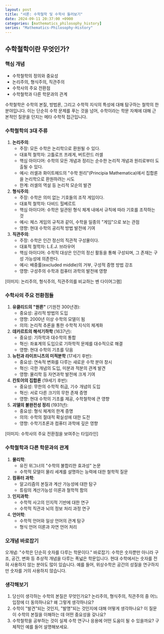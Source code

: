 ```yaml
---
layout: post
title: "서론: 수학철학 및 수학사 둘러보기"
date: 2024-09-11 20:37:00 +0900
categories: [mathematics_philosophy_history]
series: "Mathematics-Philosophy-History"
---
```


## 수학철학이란 무엇인가?

### **핵심 개념**
- 수학철학의 정의와 중요성
- 논리주의, 형식주의, 직관주의
- 수학사의 주요 전환점
- 수학철학과 다른 학문과의 관계

수학철학은 수학의 본질, 방법론, 그리고 수학적 지식의 특성에 대해 탐구하는 철학의 한 분야입니다. 이는 단순히 수학 문제를 푸는 것을 넘어, 수학이라는 학문 자체에 대해 근본적인 질문을 던지는 메타 수학적 접근입니다.

### **수학철학의 3대 주류**

1. **논리주의**:
    - 주장: 모든 수학은 논리학으로 환원될 수 있다.
    - 대표적 철학자: 고틀로프 프레게, 버트란드 러셀
    - 핵심 아이디어: 수학의 모든 개념과 정리는 순수한 논리적 개념과 원리로부터 도출될 수 있다.
    - 예시: 러셀과 화이트헤드의 "수학 원리"(Principia Mathematica)에서 집합론을 논리학으로 환원하려는 시도
    - 한계: 러셀의 역설 등 논리적 모순의 발견
2. **형식주의**:
    - 주장: 수학은 의미 없는 기호들의 조작 게임이다.
    - 대표적 철학자: 다비드 힐베르트
    - 핵심 아이디어: 수학은 일관된 형식 체계 내에서 규칙에 따라 기호를 조작하는 것
    - 예시: 체스 게임의 규칙과 같이, 수학을 일종의 "게임"으로 보는 관점
    - 영향: 현대 수학의 공리적 방법 발전에 기여
3. **직관주의**:
    - 주장: 수학은 인간 정신의 직관적 구성물이다.
    - 대표적 철학자: L.E.J. 브라우어
    - 핵심 아이디어: 수학적 대상은 인간의 정신 활동을 통해 구성되며, 그 존재는 구성 가능성에 의존한다.
    - 예시: 배중률(excluded middle)의 거부, 구성적 증명 방법 강조
    - 영향: 구성주의 수학과 컴퓨터 과학의 발전에 영향

[이미지: 논리주의, 형식주의, 직관주의를 비교하는 벤 다이어그램]

### **수학사의 주요 전환점들**

1. **유클리드의 "원론"** (기원전 300년경):
    - 중요성: 공리적 방법의 도입
    - 영향: 2000년 이상 수학의 모델이 됨
    - 의의: 논리적 추론을 통한 수학적 지식의 체계화
2. **데카르트의 해석기하학** (1637년):
    - 중요성: 기하학과 대수학의 통합
    - 혁신: 좌표계의 도입으로 기하학적 문제를 대수적으로 해결
    - 영향: 현대 수학의 기초를 닦음
3. **뉴턴과 라이프니츠의 미적분학** (17세기 후반):
    - 중요성: 연속적 변화를 다루는 새로운 수학 분야 창시
    - 혁신: 극한 개념의 도입, 미분과 적분의 관계 발견
    - 영향: 물리학 등 자연과학 발전에 크게 기여
4. **칸토어의 집합론** (19세기 후반):
    - 중요성: 무한의 수학적 취급, 기수 개념의 도입
    - 혁신: 서로 다른 크기의 무한 존재 증명
    - 영향: 현대 수학의 기초를 제공, 수학철학에 큰 영향
5. **괴델의 불완전성 정리** (1931년):
    - 중요성: 형식 체계의 한계 증명
    - 의의: 수학의 절대적 확실성에 대한 도전
    - 영향: 수학기초론과 컴퓨터 과학에 깊은 영향

[이미지: 수학사의 주요 전환점을 보여주는 타임라인]

### **수학철학과 다른 학문과의 관계**

1. **물리학**:
    - 유진 위그너의 "수학의 불합리한 효과성" 논문
    - 수학적 모델이 물리 세계를 설명하는 능력에 대한 철학적 질문
2. **컴퓨터 과학**:
    - 알고리즘의 본질과 계산 가능성에 대한 탐구
    - 튜링의 계산가능성 이론과 철학적 함의
3. **인지과학**:
    - 수학적 사고의 인지적 기반에 대한 연구
    - 수학적 직관과 뇌의 정보 처리 과정 연구
4. **언어학**:
    - 수학적 언어와 일상 언어의 관계 탐구
    - 형식 언어 이론과 자연 언어 처리

### **오개념 바로잡기**

오개념: "수학은 단순히 숫자를 다루는 학문이다."
바로잡기: 수학은 숫자뿐만 아니라 구조, 공간, 변화 등 추상적 개념을 다루는 폭넓은 학문입니다. 현대 수학에서는 숫자를 전혀 사용하지 않는 분야도 많이 있습니다. 예를 들어, 위상수학은 공간의 성질을 연구하지만 숫자를 거의 사용하지 않습니다.

### **생각해보기**

1. 당신이 생각하는 수학의 본질은 무엇인가요? 논리주의, 형식주의, 직관주의 중 어느 입장에 더 동의하나요? 왜 그렇게 생각하나요?
2. 수학이 "발견"되는 것인지, "발명"되는 것인지에 대해 어떻게 생각하나요? 이 질문이 수학의 본질을 이해하는 데 어떤 중요성을 갖나요?
3. 수학철학을 공부하는 것이 실제 수학 연구나 응용에 어떤 도움이 될 수 있을까요? 구체적인 예를 들어 설명해보세요.